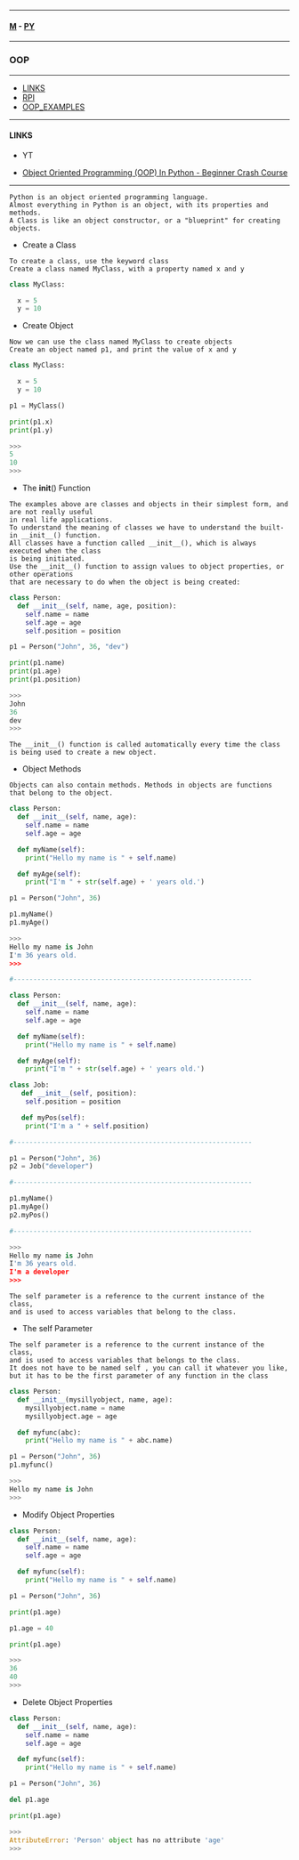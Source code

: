 
---

#### [M](https://github.com/ttltrk/TTT/blob/master/menu.md) - [PY](https://github.com/ttltrk/TTT/blob/master/PY/PY.md)

---

### OOP

---

* [LINKS](#LINKS)
* [RPI](https://github.com/ttltrk/TTT/blob/master/PY/OOP/RPI/RPI.md)
* [OOP_EXAMPLES](https://github.com/ttltrk/TTT/blob/master/PY/OOP/OOP_EXAMPLES/OOP_EXAMPLES.md)

---

#### LINKS

- YT

* [Object Oriented Programming (OOP) In Python - Beginner Crash Course](https://www.youtube.com/watch?v=-pEs-Bss8Wc)

---

```
Python is an object oriented programming language.
Almost everything in Python is an object, with its properties and methods.
A Class is like an object constructor, or a "blueprint" for creating objects.
```

- Create a Class

```
To create a class, use the keyword class
Create a class named MyClass, with a property named x and y
```

```py
class MyClass:

  x = 5
  y = 10
```

- Create Object

```
Now we can use the class named MyClass to create objects
Create an object named p1, and print the value of x and y
```

```py
class MyClass:

  x = 5
  y = 10  

p1 = MyClass()

print(p1.x)
print(p1.y)

>>>
5
10
>>>
```

- The __init__() Function

```
The examples above are classes and objects in their simplest form, and are not really useful
in real life applications.
To understand the meaning of classes we have to understand the built-in __init__() function.
All classes have a function called __init__(), which is always executed when the class
is being initiated.
Use the __init__() function to assign values to object properties, or other operations
that are necessary to do when the object is being created:
```

```py
class Person:
  def __init__(self, name, age, position):
    self.name = name
    self.age = age
    self.position = position

p1 = Person("John", 36, "dev")

print(p1.name)
print(p1.age)
print(p1.position)

>>>
John
36
dev
>>>
```

```
The __init__() function is called automatically every time the class is being used to create a new object.
```

- Object Methods

```
Objects can also contain methods. Methods in objects are functions that belong to the object.
```

```py
class Person:
  def __init__(self, name, age):
    self.name = name
    self.age = age

  def myName(self):
    print("Hello my name is " + self.name)

  def myAge(self):
    print("I'm " + str(self.age) + ' years old.')

p1 = Person("John", 36)

p1.myName()
p1.myAge()

>>>
Hello my name is John
I'm 36 years old.
>>>
```

```py
#------------------------------------------------------------

class Person:
  def __init__(self, name, age):
    self.name = name
    self.age = age

  def myName(self):
    print("Hello my name is " + self.name)

  def myAge(self):
    print("I'm " + str(self.age) + ' years old.')

class Job:
   def __init__(self, position):
    self.position = position

   def myPos(self):
    print("I'm a " + self.position)

#------------------------------------------------------------    

p1 = Person("John", 36)
p2 = Job("developer")

#------------------------------------------------------------

p1.myName()
p1.myAge()
p2.myPos()

#------------------------------------------------------------

>>>
Hello my name is John
I'm 36 years old.
I'm a developer
>>>
```

```
The self parameter is a reference to the current instance of the class,
and is used to access variables that belong to the class.
```

- The self Parameter

```
The self parameter is a reference to the current instance of the class,
and is used to access variables that belongs to the class.
It does not have to be named self , you can call it whatever you like,
but it has to be the first parameter of any function in the class
```

```py
class Person:
  def __init__(mysillyobject, name, age):
    mysillyobject.name = name
    mysillyobject.age = age

  def myfunc(abc):
    print("Hello my name is " + abc.name)

p1 = Person("John", 36)
p1.myfunc()

>>>
Hello my name is John
>>>
```

- Modify Object Properties

```py
class Person:
  def __init__(self, name, age):
    self.name = name
    self.age = age

  def myfunc(self):
    print("Hello my name is " + self.name)

p1 = Person("John", 36)

print(p1.age)

p1.age = 40

print(p1.age)

>>>
36
40
>>>
```

- Delete Object Properties

```py
class Person:
  def __init__(self, name, age):
    self.name = name
    self.age = age

  def myfunc(self):
    print("Hello my name is " + self.name)

p1 = Person("John", 36)

del p1.age

print(p1.age)

>>>
AttributeError: 'Person' object has no attribute 'age'
>>>
```
